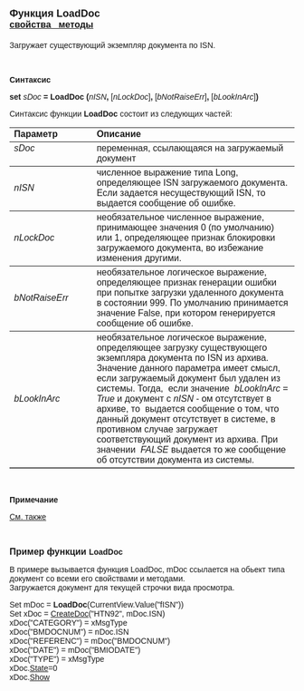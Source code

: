 <html>
<head>
<title>LoadDoc</title>
</head>

<body>

<h1><font face="Arial"><font size="4">Функция LoadDoc<br>
</font><font size="3"><a href="../../Asdoc.html"><strong>свойства&nbsp;&nbsp; 
методы</strong></a></font></font></h1>

<p><font face="Arial">Загружает существующий экземпляр документа по 
ISN.</font></p>

<p>&nbsp;</p>

<p class="label"><font face="Arial"><b>Синтаксис</b></font></p>

<p><font face="Arial"><strong>set</strong> <em>sDoc</em><strong> = 
LoadDoc (</strong><em>nISN</em><strong>,
</strong>[<em>nLockDoc</em>]<strong>, </strong>[<em>bNotRaiseErr</em>]<strong>, </strong>[<em>bLookInArc</em>]<strong>)</strong></font></p>

<p><font face="Arial">Синтаксис функции <strong>LoadDoc</strong>
состоит из следующих частей:</font></p>

<table border="1" cellPadding="5" cols="2" frame="below" rules="rows">
<TBODY>
  <tr vAlign="top">
    <td class="label" width="29%"><font face="Arial"><b>Параметр</b></font></td>
    <td class="label" width="71%"><font face="Arial"><strong>Описание</strong></font></td>
  </tr>
  <tr vAlign="top">
    <td width="29%"><font face="Arial"><em>sDoc</em></font></td>
    <td width="71%"><font face="Arial">переменная, ссылающаяся на 
	загружаемый документ</font></td>
  </tr>
  <tr>
    <td width="29%"><font face="Arial"><em>nISN</em></font></td>
    <td width="71%"><font face="Arial">численное выражение типа Long, 
	определяющее ISN загружаемого документа. Если задается несуществующий ISN, 
	то выдается сообщение об ошибке.</font></td>
  </tr>
  <tr>
    <td width="29%"><font face="Arial"><em>nLockDoc</em></font></td>
    <td width="71%"><font face="Arial">необязательное численное 
	выражение, принимающее значения 0 (по умолчанию) или 1, определяющее признак 
	блокировки загружаемого документа, во избежание изменения другими.</font></td>
  </tr>
  <tr>
    <td width="29%"><font face="Arial"><em>bNotRaiseErr</em></font></td>
    <td width="71%"><font face="Arial">необязательное логическое 
	выражение, определяющее признак генерации ошибки при попытке загрузки 
	удаленного документа в состоянии 999. По умолчанию принимается значение 
	False, при котором генерируется сообщение об ошибке.</font></td>
  </tr>
    <tr>
    <td width="29%"><font face="Arial"><em>bLookInArc</em></font></td>
    <td width="71%"><font face="Arial">необязательное логическое 
	выражение, определяющее загрузку существующего экземпляра документа по ISN из 
        архива. Значение данного параметра имеет смысл, если загружаемый документ был 
        удален из системы. Тогда,&nbsp; если значение&nbsp; <em>bLookInArc</em> = <em>True</em> 
        и документ с <em>nISN</em> - ом отсутствует в архиве, то&nbsp; выдается сообщение 
        о том, что данный документ отсутствует в системе, в противном случае загружает 
        соответствующий документ из архива. При значении&nbsp; <em>FALSE</em> выдается 
        то же сообщение об отсутствии документа из системы. </font></td>
    </tr>
</table>

<p>&nbsp;</p>

<p class="label"><font face="Arial"><b>Примечание</b></font></p>

<p class="label"><a href="../../../constructors.html"><font face="Arial">
См. также</font></a></p>

<p class="label">&nbsp;</p>

<p><font face="Arial"><strong><font size="3">Пример функции </font>
LoadDoc</strong></font></p>

<p><font face="Arial">В примере вызывается функция LoadDoc, mDoc 
ссылается на обьект типа документ со всеми его свойствами и методами. <br>
Загружается документ для текущей строчки вида просмотра.</font></p>

<p><font face="Arial">Set mDoc =<strong> LoadDoc</strong>(CurrentView.Value(&quot;fISN&quot;))<br>
Set xDoc = <a href="CreateDoc.html">CreateDoc</a>(&quot;HTN92&quot;, mDoc.ISN)<br>
xDoc(&quot;CATEGORY&quot;) = xMsgType<br>
xDoc(&quot;BMDOCNUM&quot;) = nDoc.ISN<br>
xDoc(&quot;REFERENC&quot;) = mDoc(&quot;BMDOCNUM&quot;)<br>
xDoc(&quot;DATE&quot;) = mDoc(&quot;BMIODATE&quot;)<br>
xDoc(&quot;TYPE&quot;) = xMsgType<br>
xDoc.<a href="../../ASDOC/State.html">State</a>=0<br>
xDoc.<a href="../../ASDOC/Show.html">Show</a></font></p>
</body>
</html>
